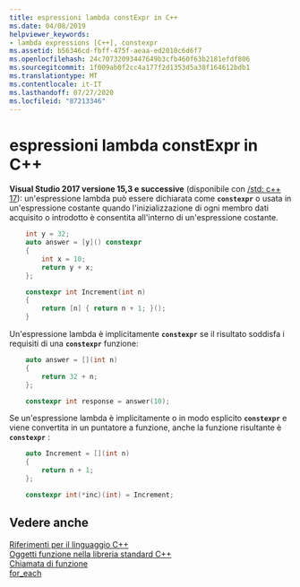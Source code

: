 ```yaml
---
title: espressioni lambda constExpr in C++
ms.date: 04/08/2019
helpviewer_keywords:
- lambda expressions [C++], constexpr
ms.assetid: b56346cd-fbff-475f-aeaa-ed2010c6d6f7
ms.openlocfilehash: 24c70732093447649b3cfb460f63b2181efdf806
ms.sourcegitcommit: 1f009ab0f2cc4a177f2d1353d5a38f164612bdb1
ms.translationtype: MT
ms.contentlocale: it-IT
ms.lasthandoff: 07/27/2020
ms.locfileid: "87213346"
---
```

# <a name="constexpr-lambda-expressions-in-c"></a>espressioni lambda constExpr in C++

**Visual Studio 2017 versione 15,3 e successive** (disponibile con [/std: c++ 17](../build/reference/std-specify-language-standard-version.md)): un'espressione lambda può essere dichiarata come **`constexpr`** o usata in un'espressione costante quando l'inizializzazione di ogni membro dati acquisito o introdotto è consentita all'interno di un'espressione costante.

```cpp
    int y = 32;
    auto answer = [y]() constexpr
    {
        int x = 10;
        return y + x;
    };

    constexpr int Increment(int n)
    {
        return [n] { return n + 1; }();
    }
```

Un'espressione lambda è implicitamente **`constexpr`** se il risultato soddisfa i requisiti di una **`constexpr`** funzione:

```cpp
    auto answer = [](int n)
    {
        return 32 + n;
    };

    constexpr int response = answer(10);
```

Se un'espressione lambda è implicitamente o in modo esplicito **`constexpr`** e viene convertita in un puntatore a funzione, anche la funzione risultante è **`constexpr`** :

```cpp
    auto Increment = [](int n)
    {
        return n + 1;
    };

    constexpr int(*inc)(int) = Increment;
```

## <a name="see-also"></a>Vedere anche

[Riferimenti per il linguaggio C++](../cpp/cpp-language-reference.md)<br/>
[Oggetti funzione nella libreria standard C++](../standard-library/function-objects-in-the-stl.md)<br/>
[Chiamata di funzione](../cpp/function-call-cpp.md)<br/>
[for_each](../standard-library/algorithm-functions.md#for_each)
